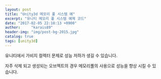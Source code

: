 ```yaml
---
layout: post
title: "Unity3d 메모리 풀 시스템 예"
excerpt: "유니티 메모리 풀 시스템 예제 코드"
date: "2017-02-05 22:10:13 +0900"
author:     "karais89"
header-img: "img/post-bg-2015.jpg"
catalog: true
tags: [unity3d]
---
```


유니티에서 가비지 컬렉터 문제로 성능 저하가 생길 수 있습니다.

자주 삭제 되고 생성되는 오브젝트의 경우 메모리풀의 사용으로 성능을 향상 시킬 수 있습니다.

<script src="https://gist.github.com/karais89/c714d45340bc6a3f1be4f510f1cacaa2.js"></script>
